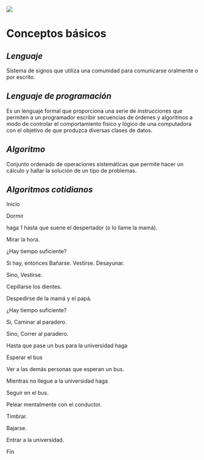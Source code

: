 ![](https://www.google.com/images/branding/googlelogo/1x/googlelogo_color_272x92dp.png)

# Conceptos básicos

## *Lenguaje*

Sistema de signos que utiliza una comunidad para comunicarse oralmente o por escrito.

## *Lenguaje de programación*

Es un lenguaje formal que proporciona una serie de instrucciones que permiten a un programador escribir secuencias de órdenes y algoritmos a modo de controlar el comportamiento físico y lógico de una computadora con el objetivo de que produzca diversas clases de datos.

## *Algoritmo*

Conjunto ordenado de operaciones sistemáticas que permite hacer un cálculo y hallar la solución de un tipo de problemas.

## *Algoritmos cotidianos*

Inicio

Dormir 

haga 1 hasta que suene el despertador (o lo llame la mamá).

Mirar la hora.

¿Hay tiempo suficiente?

Si hay, entonces 
    Bañarse.
    Vestirse.
    Desayunar.
    
Sino, 
      Vestirse.

Cepillarse los dientes.

Despedirse de la mamá y el papá.

   ¿Hay tiempo suficiente?
   
Si, Caminar al paradero.

Sino, Correr al paradero.

Hasta que pase un bus para la universidad haga

Esperar el bus
    
Ver a las demás personas que esperan un  bus.

Mientras no llegue a la universidad haga  

Seguir en el bus.
   
Pelear mentalmente con el conductor.
    
Timbrar.

Bajarse.

Entrar a la universidad. 

Fin
